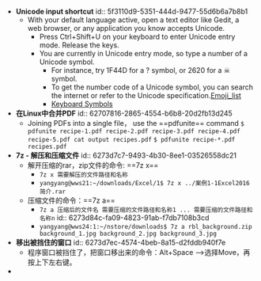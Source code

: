 - **Unicode input shortcut**
  id:: 5f3110d9-5351-444d-9477-55d6b6a7b8b1
	- With your default language active, open a text editor like Gedit, a web browser, or any application you know accepts Unicode.
		- Press Ctrl+Shift+U on your keyboard to enter Unicode entry mode. Release the keys.
		- You are currently in Unicode entry mode, so type a number of a Unicode symbol.
			- For instance, try 1F44D for a ? symbol, or 2620 for a ☠ symbol.
			- To get the number code of a Unicode symbol, you can search the internet or refer to the Unicode specification.[Emoji_list](http://unicode.org/emoji/charts/full-emoji-list.html)
			- [Keyboard Symbols](http://xahlee.info/comp/unicode_computing_symbols.html#:~:text=Enter%20%E2%8E%86%20.,hardware%20sends%20different%20key%20signals.)
- **在Linux中合并PDF**
  id:: 62707816-2865-4554-b6b8-20d2fb13d245
	- Joining PDFs into a single file， use the ==pdfunite== command
	  `$ pdfunite recipe-1.pdf recipe-2.pdf recipe-3.pdf recipe-4.pdf recipe-5.pdf cat output recipes.pdf`
	  `$ pdfunite recipe-*.pdf recipes.pdf`
- **7z - 解压和压缩文件**
  id:: 6273d7c7-9493-4b30-8ee1-03526558dc21
	- 解开压缩的rar，zip文件的命令: ==7z x==
		- `7z x 需要解压的文件路径和名称`
		- `yangyang@wws21:~/downloads/Excel/1$ 7z x ../案例1-1Excel2016简介.rar`
	- 压缩文件的命令：==7z a==
		- `7z a 压缩后的文件名 需要压缩的文件路径和名称1 ... 需要压缩的文件路径和名称n`
		  id:: 6273d84c-fa09-4823-91ab-f7db7108b3cd
		- `yangyang@wws24:1:~/nstore/downloads$ 7z a rbl_background.zip background_1.jpg background_2.jpg background_3.jpg`
- **移出被挡住的窗口**
  id:: 6273d7ec-4574-4beb-8a15-d2fddb940f7e
	- 程序窗口被挡住了，把窗口移出来的命令：Alt+Space -->选择Move，再按上下左右键。
-
